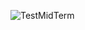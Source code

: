 ![TestMidTerm](https://github.com/kathleenforgiarini/Teacher-Course-Management/assets/82175930/1a13ed8d-07bc-487a-b952-96087d46ce69)
